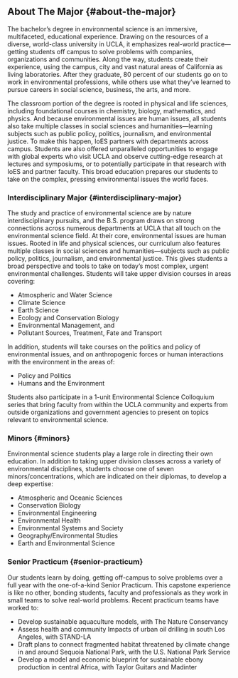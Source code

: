 ## **About The Major** {#about-the-major}

The bachelor’s degree in environmental science is an immersive, multifaceted, educational experience. Drawing on the resources of a diverse, world-class university in UCLA, it emphasizes real-world practice—getting students off campus to solve problems with companies, organizations and communities. Along the way, students create their experience, using the campus, city and vast natural areas of California as living laboratories. After they graduate, 80 percent of our students go on to work in environmental professions, while others use what they’ve learned to pursue careers in social science, business, the arts, and more.

The classroom portion of the degree is rooted in physical and life sciences, including foundational courses in chemistry, biology, mathematics, and physics. And because environmental issues are human issues, all students also take multiple classes in social sciences and humanities—learning subjects such as public policy, politics, journalism, and environmental justice. To make this happen, IoES partners with departments across campus. Students are also offered unparalleled opportunities to engage with global experts who visit UCLA and observe cutting-edge research at lectures and symposiums, or to potentially participate in that research with IoES and partner faculty. This broad education prepares our students to take on the complex, pressing environmental issues the world faces.

### Interdisciplinary Major {#interdisciplinary-major}

The study and practice of environmental science are by nature interdisciplinary pursuits, and the B.S. program draws on strong connections across numerous departments at UCLA that all touch on the environmental science field. At their core, environmental issues are human issues. Rooted in life and physical sciences, our curriculum also features multiple classes in social sciences and humanities&mdash;subjects such as public policy, politics, journalism, and environmental justice. This gives students a broad perspective and tools to take on today’s most complex, urgent environmental challenges. Students will take upper division courses in areas covering:

*   Atmospheric and Water Science
*   Climate Science
*   Earth Science
*   Ecology and Conservation Biology
*   Environmental Management, and
*   Pollutant Sources, Treatment, Fate and Transport

In addition, students will take courses on the politics and policy of environmental issues, and on anthropogenic forces or human interactions with the environment in the areas of:

*   Policy and Politics
*   Humans and the Environment

Students also participate in a 1-unit Environmental Science Colloquium series that bring faculty from within the UCLA community and experts from outside organizations and government agencies to present on topics relevant to environmental science.

### Minors {#minors}

Environmental science students play a large role in directing their own education. In addition to taking upper division classes across a variety of environmental disciplines, students choose one of seven minors/concentrations, which are indicated on their diplomas, to develop a deep expertise:

*   Atmospheric and Oceanic Sciences
*   Conservation Biology
*   Environmental Engineering
*   Environmental Health
*   Environmental Systems and Society
*   Geography/Environmental Studies
*   Earth and Environmental Science

### Senior Practicum {#senior-practicum}

Our students learn by doing, getting off-campus to solve problems over a full year with the one-of-a-kind Senior Practicum. This capstone experience is like no other, bonding students, faculty and professionals as they work in small teams to solve real-world problems. Recent practicum teams have worked to:

*   Develop sustainable aquaculture models, with The Nature Conservancy
*   Assess health and community Impacts of urban oil drilling in south Los Angeles, with STAND-LA
*   Draft plans to connect fragmented habitat threatened by climate change in and around Sequoia National Park, with the U.S. National Park Service
*   Develop a model and economic blueprint for sustainable ebony production in central Africa, with Taylor Guitars and Madinter